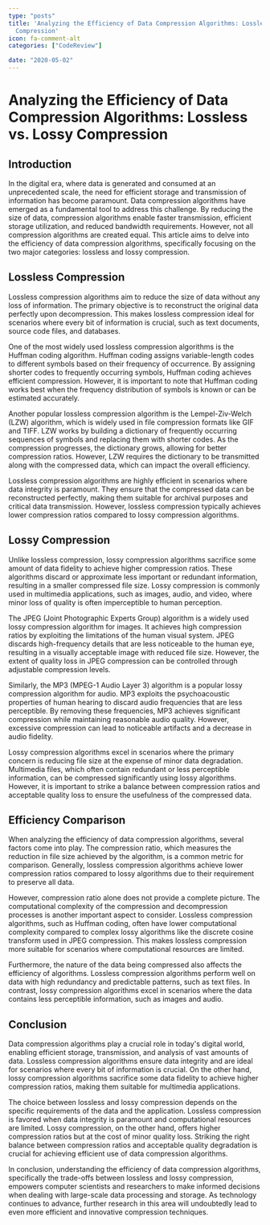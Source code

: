 ```yaml
---
type: "posts"
title: 'Analyzing the Efficiency of Data Compression Algorithms: Lossless vs. Lossy
  Compression'
icon: fa-comment-alt
categories: ["CodeReview"]

date: "2020-05-02"
---
```




# Analyzing the Efficiency of Data Compression Algorithms: Lossless vs. Lossy Compression

## Introduction
In the digital era, where data is generated and consumed at an unprecedented scale, the need for efficient storage and transmission of information has become paramount. Data compression algorithms have emerged as a fundamental tool to address this challenge. By reducing the size of data, compression algorithms enable faster transmission, efficient storage utilization, and reduced bandwidth requirements. However, not all compression algorithms are created equal. This article aims to delve into the efficiency of data compression algorithms, specifically focusing on the two major categories: lossless and lossy compression.

## Lossless Compression
Lossless compression algorithms aim to reduce the size of data without any loss of information. The primary objective is to reconstruct the original data perfectly upon decompression. This makes lossless compression ideal for scenarios where every bit of information is crucial, such as text documents, source code files, and databases.

One of the most widely used lossless compression algorithms is the Huffman coding algorithm. Huffman coding assigns variable-length codes to different symbols based on their frequency of occurrence. By assigning shorter codes to frequently occurring symbols, Huffman coding achieves efficient compression. However, it is important to note that Huffman coding works best when the frequency distribution of symbols is known or can be estimated accurately.

Another popular lossless compression algorithm is the Lempel-Ziv-Welch (LZW) algorithm, which is widely used in file compression formats like GIF and TIFF. LZW works by building a dictionary of frequently occurring sequences of symbols and replacing them with shorter codes. As the compression progresses, the dictionary grows, allowing for better compression ratios. However, LZW requires the dictionary to be transmitted along with the compressed data, which can impact the overall efficiency.

Lossless compression algorithms are highly efficient in scenarios where data integrity is paramount. They ensure that the compressed data can be reconstructed perfectly, making them suitable for archival purposes and critical data transmission. However, lossless compression typically achieves lower compression ratios compared to lossy compression algorithms.

## Lossy Compression
Unlike lossless compression, lossy compression algorithms sacrifice some amount of data fidelity to achieve higher compression ratios. These algorithms discard or approximate less important or redundant information, resulting in a smaller compressed file size. Lossy compression is commonly used in multimedia applications, such as images, audio, and video, where minor loss of quality is often imperceptible to human perception.

The JPEG (Joint Photographic Experts Group) algorithm is a widely used lossy compression algorithm for images. It achieves high compression ratios by exploiting the limitations of the human visual system. JPEG discards high-frequency details that are less noticeable to the human eye, resulting in a visually acceptable image with reduced file size. However, the extent of quality loss in JPEG compression can be controlled through adjustable compression levels.

Similarly, the MP3 (MPEG-1 Audio Layer 3) algorithm is a popular lossy compression algorithm for audio. MP3 exploits the psychoacoustic properties of human hearing to discard audio frequencies that are less perceptible. By removing these frequencies, MP3 achieves significant compression while maintaining reasonable audio quality. However, excessive compression can lead to noticeable artifacts and a decrease in audio fidelity.

Lossy compression algorithms excel in scenarios where the primary concern is reducing file size at the expense of minor data degradation. Multimedia files, which often contain redundant or less perceptible information, can be compressed significantly using lossy algorithms. However, it is important to strike a balance between compression ratios and acceptable quality loss to ensure the usefulness of the compressed data.

## Efficiency Comparison
When analyzing the efficiency of data compression algorithms, several factors come into play. The compression ratio, which measures the reduction in file size achieved by the algorithm, is a common metric for comparison. Generally, lossless compression algorithms achieve lower compression ratios compared to lossy algorithms due to their requirement to preserve all data.

However, compression ratio alone does not provide a complete picture. The computational complexity of the compression and decompression processes is another important aspect to consider. Lossless compression algorithms, such as Huffman coding, often have lower computational complexity compared to complex lossy algorithms like the discrete cosine transform used in JPEG compression. This makes lossless compression more suitable for scenarios where computational resources are limited.

Furthermore, the nature of the data being compressed also affects the efficiency of algorithms. Lossless compression algorithms perform well on data with high redundancy and predictable patterns, such as text files. In contrast, lossy compression algorithms excel in scenarios where the data contains less perceptible information, such as images and audio.

## Conclusion
Data compression algorithms play a crucial role in today's digital world, enabling efficient storage, transmission, and analysis of vast amounts of data. Lossless compression algorithms ensure data integrity and are ideal for scenarios where every bit of information is crucial. On the other hand, lossy compression algorithms sacrifice some data fidelity to achieve higher compression ratios, making them suitable for multimedia applications.

The choice between lossless and lossy compression depends on the specific requirements of the data and the application. Lossless compression is favored when data integrity is paramount and computational resources are limited. Lossy compression, on the other hand, offers higher compression ratios but at the cost of minor quality loss. Striking the right balance between compression ratios and acceptable quality degradation is crucial for achieving efficient use of data compression algorithms.

In conclusion, understanding the efficiency of data compression algorithms, specifically the trade-offs between lossless and lossy compression, empowers computer scientists and researchers to make informed decisions when dealing with large-scale data processing and storage. As technology continues to advance, further research in this area will undoubtedly lead to even more efficient and innovative compression techniques.